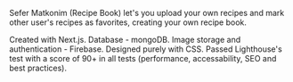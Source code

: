 Sefer Matkonim (Recipe Book) let's you upload your own recipes and mark other user's recipes as favorites, creating your own recipe book.

Created with Next.js.
Database - mongoDB.
Image storage and authentication - Firebase.
Designed purely with CSS.
Passed Lighthouse's test with a score of 90+ in all tests (performance, accessability, SEO and best practices).
